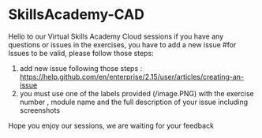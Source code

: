 # SkillsAcademy-CAD
Hello to our Virtual Skills Academy Cloud sessions 
if you have any questions or issues in the exercises, you have to add a new issue 
#for Issues to be valid, please follow those steps:
1. add new issue following those steps : https://help.github.com/en/enterprise/2.15/user/articles/creating-an-issue
2. you must use one of the labels provided (/image.PNG) with the exercise number , module name and the full description of your issue including screenshots

Hope you enjoy our sessions, we are waiting for your feedback